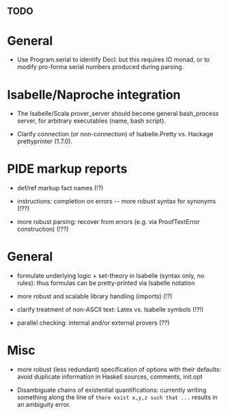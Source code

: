 ## TODO ##

# General

* Use Program.serial to identify Decl: but this requires IO monad, or to modify
  pro-forma serial numbers produced during parsing.


# Isabelle/Naproche integration

* The Isabelle/Scala prover_server should become general bash_process server, for arbitrary
  executables (name, bash script).

* Clarify connection (or non-connection) of Isabelle.Pretty vs. Hackage prettyprinter (1.7.0).


# PIDE markup reports #

* def/ref markup fact names (!?)

* instructions: completion on errors -- more robust syntax for synonyms (!??)

* more robust parsing: recover from errors (e.g. via ProofTextError construction) (!??)


# General #

* formulate underlying logic + set-theory in Isabelle (syntax only, no rules):
  thus formulas can be pretty-printed via Isabelle notation

* more robust and scalable library handling (imports) (!?)

* clarify treatment of non-ASCII text: Latex vs. Isabelle symbols (!?!)

* parallel checking: internal and/or external provers (??)


# Misc #

* more robust (less redundant) specification of options with their defaults:
  avoid duplicate information in Haskell sources, comments, init.opt

* Disambiguate chains of existential quantifications: currently writing something
  along the line of `there exist x,y,z such that ...` results in an ambiguity error.
